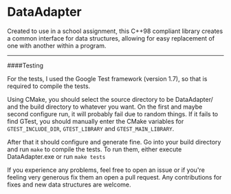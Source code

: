 DataAdapter
===========

Created to use in a school assignment, this C++98 compliant library creates a common interface for data structures, allowing for easy replacement of one with another within a program.

<hr>
####Testing

For the tests, I used the Google Test framework (version 1.7), so that is required to compile the tests. 

Using CMake, you should select the source directory to be DataAdapter/ and the build directory to whatever you want. On the first and maybe second configure run, it will probably fail due to random things. If it fails to find GTest, you should manually enter the CMake variables for `GTEST_INCLUDE_DIR`, `GTEST_LIBRARY` and `GTEST_MAIN_LIBRARY`.

After that it should configure and generate fine. Go into your build directory and run `make` to compile the tests. To run them, either execute DataAdapter.exe or run `make tests`

If you experience any problems, feel free to open an issue or if you're feeling very generous fix them an open a pull request. Any contributions for fixes and new data structures are welcome. 